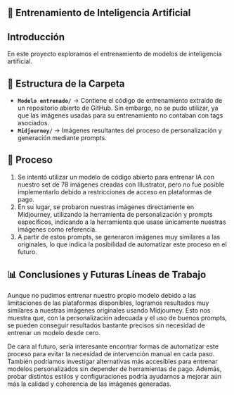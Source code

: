 ## 🤖 Entrenamiento de Inteligencia Artificial  

## Introducción

En este proyecto exploramos el entrenamiento de modelos de inteligencia artificial.

## 📂 Estructura de la Carpeta  

- **`Modelo entrenado/`** → Contiene el código de entrenamiento extraído de un repositorio abierto de GitHub. Sin embargo, no se pudo utilizar, ya que las imágenes usadas para su entrenamiento no contaban con tags asociados.
- **`Midjourney/`** → Imágenes resultantes del proceso de personalización y generación mediante prompts.

## 🚀 Proceso  

1. Se intentó utilizar un modelo de código abierto para entrenar IA con nuestro set de 78 imágenes creadas con Illustrator, pero no fue posible implementarlo debido a restricciones de acceso en plataformas de pago.
2. En su lugar, se probaron nuestras imágenes directamente en Midjourney, utilizando la herramienta de personalización y prompts específicos, indicando a la herramienta que usase únicamente nuestras imágenes como referencia.
3. A partir de estos prompts, se generaron imágenes muy similares a las originales, lo que indica la posibilidad de automatizar este proceso en el futuro.

## 📊 Conclusiones y Futuras Líneas de Trabajo  

Aunque no pudimos entrenar nuestro propio modelo debido a las limitaciones de las plataformas disponibles, logramos resultados muy similares a nuestras imágenes originales usando Midjourney. Esto nos muestra que, con la personalización adecuada y el uso de buenos prompts, se pueden conseguir resultados bastante precisos sin necesidad de entrenar un modelo desde cero.

De cara al futuro, sería interesante encontrar formas de automatizar este proceso para evitar la necesidad de intervención manual en cada paso. También podríamos investigar alternativas más accesibles para entrenar modelos personalizados sin depender de herramientas de pago. Además, probar distintos estilos y configuraciones podría ayudarnos a mejorar aún más la calidad y coherencia de las imágenes generadas.

